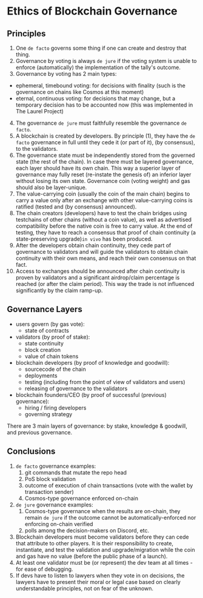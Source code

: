 # Ethics of Blockchain Governance

## Principles

1. One `de facto` governs some thing if one can create and destroy that thing.
1. Governance by voting is always `de jure` if the voting system is unable to enforce (automatically) the implementation of the tally's outcome.
2. Governance by voting has 2 main types:
  - ephemeral, timebound voting: for decisions with finality (such is the governance on chains like Cosmos at this moment)
  - eternal, continuous voting: for decisions that may change, but a temporary decision has to be accounted now (this was implemented in The Laurel Project)
4. The governance `de jure` must faithfully resemble the governance `de facto`.
1. A blockchain is created by developers. By principle (1), they have the `de facto` governance in full until they cede it (or part of it), (by consensus), to the validators.
1. The governance state must be independently stored from the governed state (the rest of the chain). In case there must be layered governance, each layer should have its own chain. This way a superior layer of governance may fully reset (re-instate the genesis of) an inferior layer without losing its own state. Governance coin (voting weight) and gas should also be layer-unique.
1. The value-carrying coin (usually the coin of the main chain) begins to carry a value only after an exchange with other value-carrying coins is ratified (tested and (by consensus) announced).
1. The chain creators (developers) have to test the chain bridges using testchains of other chains (without a coin value), as well as advertised compatibility before the native coin is free to carry value. At the end of testing, they have to reach a consensus that proof of chain continuity (a state-preserving upgrade)`in vivo` has been produced.
1. After the developers obtain chain continuity, they cede part of governance to validators and will guide the validators to obtain chain continuity with their own means, and reach their own consensus on that fact.
1. Access to exchanges should be announced after chain continuity is proven by validators and a significant airdrop/claim percentage is reached (or after the claim period). This way the trade is not influenced significantly by the claim ramp-up.


## Governance Layers

- users govern (by gas vote):
  - state of contracts
- validators (by proof of stake):
  - state continuity
  - block creation
  - value of chain tokens
- blockchain developers (by proof of knowledge and goodwill):
  - sourcecode of the chain
  - deployments
  - testing (including from the point of view of validators and users)
  - releasing of governance to the validators
- blockchain founders/CEO (by proof of successful (previous) governance):
  - hiring / firing  developers
  - governing strategy

There are 3 main layers of governance: by stake, knowledge & goodwill, and previous governance.

## Conclusions

1. `de facto` governance examples:
    1. git commands that mutate the repo head
    2. PoS block validation
    3. outcome of execution of chain transactions (vote with the wallet by transaction sender)
    4. Cosmos-type governance enforced on-chain
3. `de jure` governance examples:
    1. Cosmos-type governance when the results are on-chain, they remain `de jure` if the outcome cannot be automatically-enforced nor enforcing on-chain verified
    2. polls among the decision-makers on Discord, etc.
5. Blockchain developers must become validators before they can cede that attribute to other players. It is their responsibility to create, instantiate, and test the validation and upgrade/migration while the coin and gas have no value (before the public phase of a launch).
6. At least one validator must be (or represent) the dev team at all times - for ease of debugging.
7. If devs have to listen to lawyers when they vote in on decisions, the lawyers have to present their moral or legal case based on clearly understandable principles, not on fear of the unknown.

